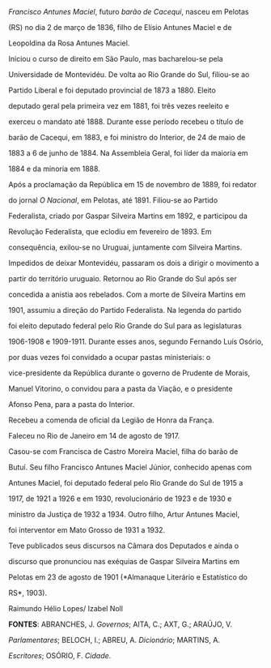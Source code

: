 

*Francisco Antunes Maciel*, futuro *barão de Cacequi*, nasceu em Pelotas

(RS) no dia 2 de março de 1836, filho de Elísio Antunes Maciel e de

Leopoldina da Rosa Antunes Maciel.



Iniciou o curso de direito em São Paulo, mas bacharelou-se pela

Universidade de Montevidéu. De volta ao Rio Grande do Sul, filiou-se ao

Partido Liberal e foi deputado provincial de 1873 a 1880. Eleito

deputado geral pela primeira vez em 1881, foi três vezes reeleito e

exerceu o mandato até 1888. Durante esse período recebeu o título de

barão de Cacequi, em 1883, e foi ministro do Interior, de 24 de maio de

1883 a 6 de junho de 1884. Na Assembleia Geral, foi líder da maioria em

1884 e da minoria em 1888.



Após a proclamação da República em 15 de novembro de 1889, foi redator

do jornal *O Nacional*, em Pelotas, até 1891. Filiou-se ao Partido

Federalista, criado por Gaspar Silveira Martins em 1892, e participou da

Revolução Federalista, que eclodiu em fevereiro de 1893. Em

consequência, exilou-se no Uruguai, juntamente com Silveira Martins.

Impedidos de deixar Montevidéu, passaram os dois a dirigir o movimento a

partir do território uruguaio. Retornou ao Rio Grande do Sul após ser

concedida a anistia aos rebelados. Com a morte de Silveira Martins em

1901, assumiu a direção do Partido Federalista. Na legenda do partido

foi eleito deputado federal pelo Rio Grande do Sul para as legislaturas

1906-1908 e 1909-1911. Durante esses anos, segundo Fernando Luís Osório,

por duas vezes foi convidado a ocupar pastas ministeriais: o

vice-presidente da República durante o governo de Prudente de Morais,

Manuel Vitorino, o convidou para a pasta da Viação, e o presidente

Afonso Pena, para a pasta do Interior.



Recebeu a comenda de oficial da Legião de Honra da França.



Faleceu no Rio de Janeiro em 14 de agosto de 1917.



Casou-se com Francisca de Castro Moreira Maciel, filha do barão de

Butuí. Seu filho Francisco Antunes Maciel Júnior, conhecido apenas com

Antunes Maciel, foi deputado federal pelo Rio Grande do Sul de 1915 a

1917, de 1921 a 1926 e em 1930, revolucionário de 1923 e de 1930 e

ministro da Justiça de 1932 a 1934. Outro filho, Artur Antunes Maciel,

foi interventor em Mato Grosso de 1931 a 1932.



Teve publicados seus discursos na Câmara dos Deputados e ainda o

discurso que pronunciou nas exéquias de Gaspar Silveira Martins em

Pelotas em 23 de agosto de 1901 (*Almanaque Literário e Estatístico do

RS*, 1903).



Raimundo Hélio Lopes/ Izabel Noll



**FONTES**: ABRANCHES, J. *Governos*; AITA, C.; AXT, G.; ARAÚJO, V.

*Parlamentares*; BELOCH, I.; ABREU, A. *Dicionário*; MARTINS, A.

*Escritores*; OSÓRIO, F. *Cidade*.

